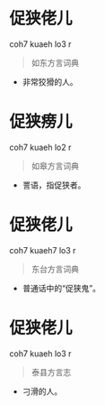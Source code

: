 # 促狭佬儿
coh7 kuaeh lo3 r
> 如东方言词典
- 非常狡猾的人。

# 促狭痨儿
coh7 kuaeh lo2 r
> 如皋方言词典
- 詈语，指促狭者。

# 促狭佬儿
coh7 kuaeh7 lo3 r
> 东台方言词典
- 普通话中的“促狭鬼”。

# 促狭佬儿
coh7 kuaeh lo3 r
> 泰县方言志
- 刁滑的人。
